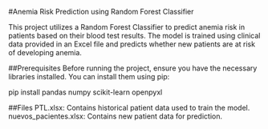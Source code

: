#Anemia Risk Prediction using Random Forest Classifier

This project utilizes a Random Forest Classifier to predict anemia risk in patients based on their blood test results. The model is trained using clinical data provided in an Excel file and predicts whether new patients are at risk of developing anemia.

##Prerequisites
Before running the project, ensure you have the necessary libraries installed. You can install them using pip:

pip install pandas numpy scikit-learn openpyxl

##Files
PTL.xlsx: Contains historical patient data used to train the model.
nuevos_pacientes.xlsx: Contains new patient data for prediction.
